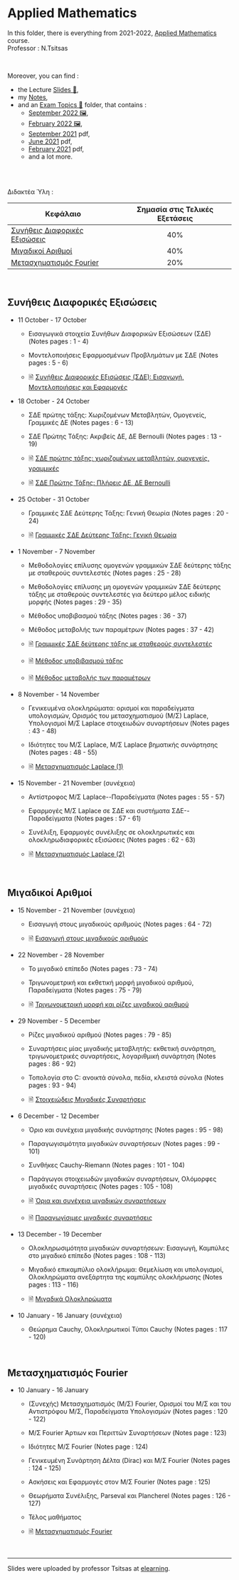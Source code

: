 # Applied Mathematics

In this folder, there is everything from 2021-2022, [Applied Mathematics](https://elearning.auth.gr/course/view.php?id=6562) course.<br/>
Professor : N.Tsitsas <br/>


<br />

Moreover, you can find :
- the Lecture [Slides 📁](https://github.com/tsiggi/CSD-Auth/tree/main/3rd%20Semester/Applied%20Mathematics/Slides),
- my [Notes](https://github.com/tsiggi/CSD-Auth/raw/main/3rd%20Semester/Applied%20Mathematics/Applied%20Mathematics%20Notes.pdf),
- and an [Exam Topics 📂]() folder, that contains : 
    - [September 2022 🖼️](https://github.com/tsiggi/CSD-Auth/raw/main/3rd%20Semester/Applied%20Mathematics/%CE%98%CE%AD%CE%BC%CE%B1%CF%84%CE%B1/2022%20%CE%A3%CE%B5%CF%80%CF%84%CE%AD%CE%BC%CE%B2%CF%81%CE%B9%CE%BF%CF%82.jpg),
    - [February 2022 🖼️](https://github.com/tsiggi/CSD-Auth/raw/main/3rd%20Semester/Applied%20Mathematics/%CE%98%CE%AD%CE%BC%CE%B1%CF%84%CE%B1/2022%20%CE%A6%CE%B5%CE%B2%CF%81%CE%BF%CF%85%CE%AC%CF%81%CE%B9%CE%BF%CF%82.jpg),
    - [September 2021](https://github.com/tsiggi/CSD-Auth/raw/main/3rd%20Semester/Applied%20Mathematics/%CE%98%CE%AD%CE%BC%CE%B1%CF%84%CE%B1/2021_9_21_%CE%95%CE%A6%CE%91%CE%A1%CE%9C%CE%9F%CE%A3%CE%9C%CE%95%CE%9D%CE%91.pdf) pdf,
    - [June 2021](https://github.com/tsiggi/CSD-Auth/raw/main/3rd%20Semester/Applied%20Mathematics/%CE%98%CE%AD%CE%BC%CE%B1%CF%84%CE%B1/2021_6_17_%CE%95%CE%A6%CE%91%CE%A1%CE%9C%CE%9F%CE%A3%CE%9C%CE%95%CE%9D%CE%91.pdf) pdf,
    - [February 2021](https://github.com/tsiggi/CSD-Auth/raw/main/3rd%20Semester/Applied%20Mathematics/%CE%98%CE%AD%CE%BC%CE%B1%CF%84%CE%B1/2021_2_17_%CE%95%CE%A6%CE%91%CE%A1%CE%9C%CE%9F%CE%A3%CE%9C%CE%95%CE%9D%CE%91.pdf) pdf,
    - and a lot more.

<br/>

<br/>

Διδακτέα Ύλη : 

| Κεφάλαιο | Σημασία στις Τελικές Εξετάσεις |
| -- | :--: | 
| [Συνήθεις Διαφορικές Εξισώσεις](https://github.com/tsiggi/CSD-Auth/tree/main/3rd%20Semester/Applied%20Mathematics#%CF%83%CF%85%CE%BD%CE%AE%CE%B8%CE%B5%CE%B9%CF%82-%CE%B4%CE%B9%CE%B1%CF%86%CE%BF%CF%81%CE%B9%CE%BA%CE%AD%CF%82-%CE%B5%CE%BE%CE%B9%CF%83%CF%8E%CF%83%CE%B5%CE%B9%CF%82) |40% |
| [Μιγαδικοί Αριθμοί](https://github.com/tsiggi/CSD-Auth/tree/main/3rd%20Semester/Applied%20Mathematics#%CE%BC%CE%B9%CE%B3%CE%B1%CE%B4%CE%B9%CE%BA%CE%BF%CE%AF-%CE%B1%CF%81%CE%B9%CE%B8%CE%BC%CE%BF%CE%AF) | 40% |
| [Μετασχηματισμός Fourier](https://github.com/tsiggi/CSD-Auth/tree/main/3rd%20Semester/Applied%20Mathematics#%CE%BC%CE%B5%CF%84%CE%B1%CF%83%CF%87%CE%B7%CE%BC%CE%B1%CF%84%CE%B9%CF%83%CE%BC%CF%8C%CF%82-fourier) | 20% |

<br/>

## Συνήθεις Διαφορικές Εξισώσεις

- 11 October - 17 October

    - Εισαγωγικά στοιχεία Συνήθων Διαφορικών Εξισώσεων (ΣΔΕ) (Notes pages : 1 - 4)

    - Μοντελοποιήσεις Εφαρμοσμένων Προβλημάτων με ΣΔΕ (Notes pages : 5 - 6)

    - 🗎 [Συνήθεις Διαφορικές Εξισώσεις (ΣΔΕ): Εισαγωγή, Μοντελοποιήσεις και Εφαρμογές](https://github.com/tsiggi/CSD-Auth/raw/main/3rd%20Semester/Applied%20Mathematics/Slides/1.%2011%20October%20-%2017%20October/%CE%A3%CF%85%CE%BD%CE%AE%CE%B8%CE%B5%CE%B9%CF%82%20%CE%94%CE%B9%CE%B1%CF%86%CE%BF%CF%81%CE%B9%CE%BA%CE%AD%CF%82%20%CE%95%CE%BE%CE%B9%CF%83%CF%8E%CF%83%CE%B5%CE%B9%CF%82%20(%CE%A3%CE%94%CE%95)%20%CE%95%CE%B9%CF%83%CE%B1%CE%B3%CF%89%CE%B3%CE%AE%2C%20%CE%9C%CE%BF%CE%BD%CF%84%CE%B5%CE%BB%CE%BF%CF%80%CE%BF%CE%B9%CE%AE%CF%83%CE%B5%CE%B9%CF%82%20%CE%BA%CE%B1%CE%B9%20%CE%95%CF%86%CE%B1%CF%81%CE%BC%CE%BF%CE%B3%CE%AD%CF%82/AppliedMathTsitsasKallipos_IntroductionMotivations.pdf)

- 18 October - 24 October

    - ΣΔΕ πρώτης τάξης: Χωριζομένων Μεταβλητών, Ομογενείς, Γραμμικές ΔΕ (Notes pages : 6 - 13)

    - ΣΔΕ Πρώτης Τάξης: Ακριβείς ΔΕ, ΔΕ Bernoulli (Notes pages : 13 - 19)

    - 🗎 [ΣΔΕ πρώτης τάξης: χωριζομένων μεταβλητών, ομογενείς, γραμμικές](https://github.com/tsiggi/CSD-Auth/raw/main/3rd%20Semester/Applied%20Mathematics/Slides/2.%2018%20October%20-%2024%20October/%CE%A3%CE%94%CE%95%20%CF%80%CF%81%CF%8E%CF%84%CE%B7%CF%82%20%CF%84%CE%AC%CE%BE%CE%B7%CF%82%20%CF%87%CF%89%CF%81%CE%B9%CE%B6%CE%BF%CE%BC%CE%AD%CE%BD%CF%89%CE%BD%20%CE%BC%CE%B5%CF%84%CE%B1%CE%B2%CE%BB%CE%B7%CF%84%CF%8E%CE%BD%2C%20%CE%BF%CE%BC%CE%BF%CE%B3%CE%B5%CE%BD%CE%B5%CE%AF%CF%82%2C%20%CE%B3%CF%81%CE%B1%CE%BC%CE%BC%CE%B9%CE%BA%CE%AD%CF%82/AppliedMathTsitsasKallipos_FirstOrderODEs_SepVarHomogLinear.pdf)

    - 🗎 [ΣΔΕ Πρώτης Τάξης: Πλήρεις ΔΕ, ΔΕ Bernoulli](https://github.com/tsiggi/CSD-Auth/raw/main/3rd%20Semester/Applied%20Mathematics/Slides/2.%2018%20October%20-%2024%20October/%CE%A3%CE%94%CE%95%20%CE%A0%CF%81%CF%8E%CF%84%CE%B7%CF%82%20%CE%A4%CE%AC%CE%BE%CE%B7%CF%82%20%CE%A0%CE%BB%CE%AE%CF%81%CE%B5%CE%B9%CF%82%20%CE%94%CE%95%2C%20%CE%94%CE%95%20Bernoulli/AppliedMathTsitsasKallipos_FirstOrderODEs_ExactBernoulli.pdf)

- 25 October - 31 October

    - Γραμμικές ΣΔΕ Δεύτερης Τάξης: Γενική Θεωρία (Notes pages : 20 - 24)

    - 🗎 [Γραμμικές ΣΔΕ Δεύτερης Τάξης: Γενική Θεωρία](https://github.com/tsiggi/CSD-Auth/raw/main/3rd%20Semester/Applied%20Mathematics/Slides/3.%2025%20October%20-%2031%20October/%CE%93%CF%81%CE%B1%CE%BC%CE%BC%CE%B9%CE%BA%CE%AD%CF%82%20%CE%A3%CE%94%CE%95%20%CE%94%CE%B5%CF%8D%CF%84%CE%B5%CF%81%CE%B7%CF%82%20%CE%A4%CE%AC%CE%BE%CE%B7%CF%82%20%CE%93%CE%B5%CE%BD%CE%B9%CE%BA%CE%AE%20%CE%98%CE%B5%CF%89%CF%81%CE%AF%CE%B1/AppliedMathTsitsasKallipos_SecondOrderODEs_GeneralTheory.pdf)

- 1 November - 7 November

    - Μεθοδολογίες επίλυσης ομογενών γραμμικών ΣΔΕ δεύτερης τάξης με σταθερούς συντελεστές (Notes pages : 25 - 28)

    - Μεθοδολογίες επίλυσης μη ομογενών γραμμικών ΣΔΕ δεύτερης τάξης με σταθερούς συντελεστές για δεύτερο μέλος ειδικής μορφής (Notes pages : 29 - 35)
    
    - Μέθοδος υποβιβασμού τάξης (Notes pages : 36 - 37)
    
    - Μέθοδος μεταβολής των παραμέτρων (Notes pages : 37 - 42)
    
    - 🗎 [Γραμμικές ΣΔΕ δεύτερης τάξης με σταθερούς συντελεστές](https://github.com/tsiggi/CSD-Auth/raw/main/3rd%20Semester/Applied%20Mathematics/Slides/4.%201%20November%20-%207%20November/%CE%93%CF%81%CE%B1%CE%BC%CE%BC%CE%B9%CE%BA%CE%AD%CF%82%20%CE%A3%CE%94%CE%95%20%CE%B4%CE%B5%CF%8D%CF%84%CE%B5%CF%81%CE%B7%CF%82%20%CF%84%CE%AC%CE%BE%CE%B7%CF%82%20%CE%BC%CE%B5%20%CF%83%CF%84%CE%B1%CE%B8%CE%B5%CF%81%CE%BF%CF%8D%CF%82%20%CF%83%CF%85%CE%BD%CF%84%CE%B5%CE%BB%CE%B5%CF%83%CF%84%CE%AD%CF%82/AppliedMathTsitsasKallipos_SecondOrderLinearODEs.pdf)
    
    - 🗎 [Μέθοδος υποβιβασμού τάξης](https://github.com/tsiggi/CSD-Auth/raw/main/3rd%20Semester/Applied%20Mathematics/Slides/4.%201%20November%20-%207%20November/%CE%9C%CE%AD%CE%B8%CE%BF%CE%B4%CE%BF%CF%82%20%CF%85%CF%80%CE%BF%CE%B2%CE%B9%CE%B2%CE%B1%CF%83%CE%BC%CE%BF%CF%8D%20%CF%84%CE%AC%CE%BE%CE%B7%CF%82/AppliedMathTsitsasKallipos_ReductionOfOrder.pdf)
    
    - 🗎 [Μέθοδος μεταβολής των παραμέτρων](https://github.com/tsiggi/CSD-Auth/raw/main/3rd%20Semester/Applied%20Mathematics/Slides/4.%201%20November%20-%207%20November/%CE%9C%CE%AD%CE%B8%CE%BF%CE%B4%CE%BF%CF%82%20%CE%BC%CE%B5%CF%84%CE%B1%CE%B2%CE%BF%CE%BB%CE%AE%CF%82%20%CF%84%CF%89%CE%BD%20%CF%80%CE%B1%CF%81%CE%B1%CE%BC%CE%AD%CF%84%CF%81%CF%89%CE%BD/AppliedMathTsitsasKallipos_VariationOfParameters.pdf)

- 8 November - 14 November

    - Γενικευμένα ολοκληρώματα: ορισμοί και παραδείγματα υπολογισμών, Ορισμός του μετασχηματισμού (Μ/Σ) Laplace, Υπολογισμοί Μ/Σ Laplace στοιχειωδών συναρτήσεων (Notes pages : 43 - 48)
    
    - Ιδιότητες του Μ/Σ Laplace, Μ/Σ Laplace βηματικής συνάρτησης (Notes pages : 48 - 55)
    
    - 🗎 [Μετασχηματισμός Laplace (1)](https://github.com/tsiggi/CSD-Auth/raw/main/3rd%20Semester/Applied%20Mathematics/Slides/5.%208%20November%20-%2014%20November/%CE%9C%CE%B5%CF%84%CE%B1%CF%83%CF%87%CE%B7%CE%BC%CE%B1%CF%84%CE%B9%CF%83%CE%BC%CF%8C%CF%82%20Laplace%20(1)/AppliedMathTsitsasKallipos_LaplaceTransform.pdf)

- 15 November - 21 November (συνέχεια)

    - Αντίστροφος Μ/Σ Laplace--Παραδείγματα (Notes pages : 55 - 57)

    - Εφαρμογές Μ/Σ Laplace σε ΣΔΕ και συστήματα ΣΔΕ--Παραδείγματα (Notes pages : 57 - 61)

    - Συνέλιξη, Εφαρμογές συνέλιξης σε ολοκληρωτικές και ολοκληρωδιαφορικές εξισώσεις (Notes pages : 62 - 63)

    - 🗎 [Μετασχηματισμός Laplace (2)](https://github.com/tsiggi/CSD-Auth/raw/main/3rd%20Semester/Applied%20Mathematics/Slides/6.%2015%20November%20-%2021%20November/%CE%9C%CE%B5%CF%84%CE%B1%CF%83%CF%87%CE%B7%CE%BC%CE%B1%CF%84%CE%B9%CF%83%CE%BC%CF%8C%CF%82%20Laplace%20(2)/AppliedMathTsitsasKallipos_InverseLaplaceTransform.pdf)

<br/>

## Μιγαδικοί Αριθμοί 

- 15 November - 21 November (συνέχεια)

    - Εισαγωγή στους μιγαδικούς αριθμούς (Notes pages : 64 - 72)

    - 🗎 [Εισαγωγή στους μιγαδικούς αριθμούς](https://github.com/tsiggi/CSD-Auth/raw/main/3rd%20Semester/Applied%20Mathematics/Slides/6.%2015%20November%20-%2021%20November/%CE%95%CE%B9%CF%83%CE%B1%CE%B3%CF%89%CE%B3%CE%AE%20%CF%83%CF%84%CE%BF%CF%85%CF%82%20%CE%BC%CE%B9%CE%B3%CE%B1%CE%B4%CE%B9%CE%BA%CE%BF%CF%8D%CF%82%20%CE%B1%CF%81%CE%B9%CE%B8%CE%BC%CE%BF%CF%8D%CF%82/AppliedMathTsitsasKallipos_ComplexNumbers.pdf)

- 22 November - 28 November

    - Το μιγαδικό επίπεδο (Notes pages : 73 - 74)

    - Τριγωνομετρική και εκθετική μορφή μιγαδικού αριθμού, Παραδείγματα (Notes pages : 75 - 79)

    - 🗎 [Τριγωνομετρική μορφή και ρίζες μιγαδικού αριθμού](https://github.com/tsiggi/CSD-Auth/raw/main/3rd%20Semester/Applied%20Mathematics/Slides/7.%2022%20November%20-%2028%20November/%CE%A4%CF%81%CE%B9%CE%B3%CF%89%CE%BD%CE%BF%CE%BC%CE%B5%CF%84%CF%81%CE%B9%CE%BA%CE%AE%20%CE%BC%CE%BF%CF%81%CF%86%CE%AE%20%CE%BA%CE%B1%CE%B9%20%CF%81%CE%AF%CE%B6%CE%B5%CF%82%20%CE%BC%CE%B9%CE%B3%CE%B1%CE%B4%CE%B9%CE%BA%CE%BF%CF%8D%20%CE%B1%CF%81%CE%B9%CE%B8%CE%BC%CE%BF%CF%8D/AppliedMathTsitsasKallipos_ComplexTrigonometric_ComplexRoots.pdf)

- 29 November - 5 December

    - Ρίζες μιγαδικού αριθμού (Notes pages : 79 - 85)

    - Συναρτήσεις μίας μιγαδικής μεταβλητής: εκθετική συνάρτηση, τριγωνομετρικές συναρτήσεις, λογαριθμική συνάρτηση (Notes pages : 86 - 92)

    - Τοπολογία στο C: ανοικτά σύνολα, πεδία, κλειστά σύνολα (Notes pages : 93 - 94)

    - 🗎 [Στοιχειώδεις Μιγαδικές Συναρτήσεις](https://github.com/tsiggi/CSD-Auth/raw/main/3rd%20Semester/Applied%20Mathematics/Slides/8.%2029%20November%20-%205%20December/%CE%A3%CF%84%CE%BF%CE%B9%CF%87%CE%B5%CE%B9%CF%8E%CE%B4%CE%B5%CE%B9%CF%82%20%CE%9C%CE%B9%CE%B3%CE%B1%CE%B4%CE%B9%CE%BA%CE%AD%CF%82%20%CE%A3%CF%85%CE%BD%CE%B1%CF%81%CF%84%CE%AE%CF%83%CE%B5%CE%B9%CF%82/AppliedMathTsitsasKallipos_ComplexFunctions.pdf)

- 6 December - 12 December

    - Όριο και συνέχεια μιγαδικής συνάρτησης (Notes pages : 95 - 98)

    - Παραγωγισιμότητα μιγαδικών συναρτήσεων (Notes pages : 99 - 101)
 
    - Συνθήκες Cauchy-Riemann (Notes pages : 101 - 104)

    - Παράγωγοι στοιχειωδών μιγαδικών συναρτήσεων, Ολόμορφες μιγαδικές συναρτήσεις (Notes pages : 105 - 108)

    - 🗎 [Όρια και συνέχεια μιγαδικών συναρτήσεων](https://github.com/tsiggi/CSD-Auth/raw/main/3rd%20Semester/Applied%20Mathematics/Slides/9.%206%20December%20-%2012%20December/%CE%8C%CF%81%CE%B9%CE%B1%20%CE%BA%CE%B1%CE%B9%20%CF%83%CF%85%CE%BD%CE%AD%CF%87%CE%B5%CE%B9%CE%B1%20%CE%BC%CE%B9%CE%B3%CE%B1%CE%B4%CE%B9%CE%BA%CF%8E%CE%BD%20%CF%83%CF%85%CE%BD%CE%B1%CF%81%CF%84%CE%AE%CF%83%CE%B5%CF%89%CE%BD/AppliedMathTsitsasKallipos_ComplexLimitsContinuity.pdf)

    - 🗎 [Παραγωγίσιμες μιγαδικές συναρτήσεις](https://github.com/tsiggi/CSD-Auth/raw/main/3rd%20Semester/Applied%20Mathematics/Slides/9.%206%20December%20-%2012%20December/%CE%A0%CE%B1%CF%81%CE%B1%CE%B3%CF%89%CE%B3%CE%AF%CF%83%CE%B9%CE%BC%CE%B5%CF%82%20%CE%BC%CE%B9%CE%B3%CE%B1%CE%B4%CE%B9%CE%BA%CE%AD%CF%82%20%CF%83%CF%85%CE%BD%CE%B1%CF%81%CF%84%CE%AE%CF%83%CE%B5%CE%B9%CF%82/AppliedMathTsitsasKallipos_ComplexDerivative.pdf)

- 13 December - 19 December

    - Ολοκληρωσιμότητα μιγαδικών συναρτήσεων: Εισαγωγή, Καμπύλες στο μιγαδικό επίπεδο (Notes pages : 108 - 113)

    - Μιγαδικό επικαμπύλιο ολοκλήρωμα: Θεμελίωση και υπολογισμοί, Ολοκληρώματα ανεξάρτητα της καμπύλης ολοκλήρωσης (Notes pages : 113 - 116)

    - 🗎 [Μιγαδικά Ολοκληρώματα](https://github.com/tsiggi/CSD-Auth/raw/main/3rd%20Semester/Applied%20Mathematics/Slides/10.%2013%20December%20-%2019%20December/%CE%9C%CE%B9%CE%B3%CE%B1%CE%B4%CE%B9%CE%BA%CE%AC%20%CE%9F%CE%BB%CE%BF%CE%BA%CE%BB%CE%B7%CF%81%CF%8E%CE%BC%CE%B1%CF%84%CE%B1/AppliedMathTsitsasKallipos_ComplexIntegrals.pdf)

- 10 January - 16 January (συνέχεια)
    
    - Θεώρημα Cauchy, Ολοκληρωτικοί Τύποι Cauchy (Notes pages : 117 - 120)
    
<br/>

## Μετασχηματισμός Fourier

- 10 January - 16 January

    - (Συνεχής) Μετασχηματισμός (Μ/Σ) Fourier, Ορισμοί του Μ/Σ και του Αντιστρόφου Μ/Σ, Παραδείγματα Υπολογισμών (Notes pages : 120 - 122)
    
    - Μ/Σ Fourier Άρτιων και Περιττών Συναρτήσεων (Notes page : 123)
    
    - Ιδιότητες Μ/Σ Fourier (Notes page : 124)
    
    - Γενικευμένη Συνάρτηση Δέλτα (Dirac) και Μ/Σ Fourier (Notes pages : 124 - 125)
    
    - Ασκήσεις και Εφαρμογές στον Μ/Σ Fourier (Notes page : 125)
    
    - Θεωρήματα Συνέλιξης, Parseval και Plancherel (Notes pages : 126 - 127)
    
    - Τέλος μαθήματος
    
    - 🗎 [Μετασχηματισμός Fourier](https://github.com/tsiggi/CSD-Auth/raw/main/3rd%20Semester/Applied%20Mathematics/Slides/11.%2010%20January%20-%2016%20January/%CE%9C%CE%B5%CF%84%CE%B1%CF%83%CF%87%CE%B7%CE%BC%CE%B1%CF%84%CE%B9%CF%83%CE%BC%CF%8C%CF%82%20Fourier/AppliedMathTsitsasKallipos_FourierTransform.pdf)

<br/>

<hr/>

Slides were uploaded by professor Tsitsas at [elearning](https://elearning.auth.gr/course/view.php?id=6562).
